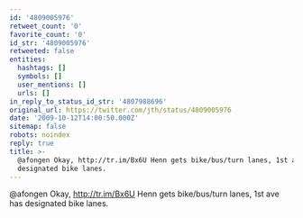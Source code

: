 ```yaml
---
id: '4809005976'
retweet_count: '0'
favorite_count: '0'
id_str: '4809005976'
retweeted: false
entities:
  hashtags: []
  symbols: []
  user_mentions: []
  urls: []
in_reply_to_status_id_str: '4807988696'
original_url: https://twitter.com/jth/status/4809005976
date: '2009-10-12T14:00:50.000Z'
sitemap: false
robots: noindex
reply: true
title: >-
  @afongen Okay, http://tr.im/Bx6U Henn gets bike/bus/turn lanes, 1st ave has
  designated bike lanes.
---
```


@afongen Okay, http://tr.im/Bx6U Henn gets bike/bus/turn lanes, 1st ave has designated bike lanes.